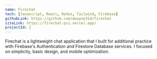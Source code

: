 ```yaml
---
name: Firechat
tech: [Javascript, React, Redux, Tailwind, Firebase]
githubLink: https://github.com/dwayne314/firechat
siteLink: https://firechat-psi.vercel.app/
projectId: 2
---
```


Firechat is a lightweight chat application that I built for additional practice with Firebase's Authentication and Firestore Database services. I focused on simplicity, basic design, and mobile optimization.
